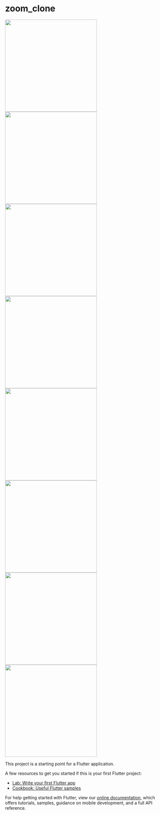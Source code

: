 # zoom_clone


<img src=https://user-images.githubusercontent.com/45947877/109416720-01871100-79e6-11eb-927f-129fcc223fb0.jpg width="300">
<img src=https://user-images.githubusercontent.com/45947877/109416735-0fd52d00-79e6-11eb-9c8e-09b4bccf3cb7.jpg width="300">
<img src=https://user-images.githubusercontent.com/45947877/109416738-16fc3b00-79e6-11eb-82bf-d50a1e9d2de4.jpg width="300">
<img src=https://user-images.githubusercontent.com/45947877/109416743-1bc0ef00-79e6-11eb-8605-2c35341fb96f.jpg width="300">
<img src=https://user-images.githubusercontent.com/45947877/109416750-224f6680-79e6-11eb-8f89-aaef4f7cd4a7.jpg width="300">
<img src=https://user-images.githubusercontent.com/45947877/109416760-27141a80-79e6-11eb-8024-dcccb6179edc.jpg width="300">
<img src=https://user-images.githubusercontent.com/45947877/109416769-2c716500-79e6-11eb-980a-74b6937503e1.jpg width="300">
<img src=https://user-images.githubusercontent.com/45947877/109416772-309d8280-79e6-11eb-8878-00b2558e683f.jpg width="300">

This project is a starting point for a Flutter application.

A few resources to get you started if this is your first Flutter project:

- [Lab: Write your first Flutter app](https://flutter.dev/docs/get-started/codelab)
- [Cookbook: Useful Flutter samples](https://flutter.dev/docs/cookbook)

For help getting started with Flutter, view our
[online documentation](https://flutter.dev/docs), which offers tutorials,
samples, guidance on mobile development, and a full API reference.
